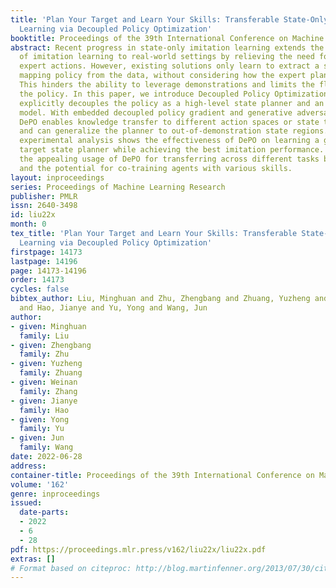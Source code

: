 ```yaml
---
title: 'Plan Your Target and Learn Your Skills: Transferable State-Only Imitation
  Learning via Decoupled Policy Optimization'
booktitle: Proceedings of the 39th International Conference on Machine Learning
abstract: Recent progress in state-only imitation learning extends the scope of applicability
  of imitation learning to real-world settings by relieving the need for observing
  expert actions. However, existing solutions only learn to extract a state-to-action
  mapping policy from the data, without considering how the expert plans to the target.
  This hinders the ability to leverage demonstrations and limits the flexibility of
  the policy. In this paper, we introduce Decoupled Policy Optimization (DePO), which
  explicitly decouples the policy as a high-level state planner and an inverse dynamics
  model. With embedded decoupled policy gradient and generative adversarial training,
  DePO enables knowledge transfer to different action spaces or state transition dynamics,
  and can generalize the planner to out-of-demonstration state regions. Our in-depth
  experimental analysis shows the effectiveness of DePO on learning a generalized
  target state planner while achieving the best imitation performance. We demonstrate
  the appealing usage of DePO for transferring across different tasks by pre-training,
  and the potential for co-training agents with various skills.
layout: inproceedings
series: Proceedings of Machine Learning Research
publisher: PMLR
issn: 2640-3498
id: liu22x
month: 0
tex_title: 'Plan Your Target and Learn Your Skills: Transferable State-Only Imitation
  Learning via Decoupled Policy Optimization'
firstpage: 14173
lastpage: 14196
page: 14173-14196
order: 14173
cycles: false
bibtex_author: Liu, Minghuan and Zhu, Zhengbang and Zhuang, Yuzheng and Zhang, Weinan
  and Hao, Jianye and Yu, Yong and Wang, Jun
author:
- given: Minghuan
  family: Liu
- given: Zhengbang
  family: Zhu
- given: Yuzheng
  family: Zhuang
- given: Weinan
  family: Zhang
- given: Jianye
  family: Hao
- given: Yong
  family: Yu
- given: Jun
  family: Wang
date: 2022-06-28
address:
container-title: Proceedings of the 39th International Conference on Machine Learning
volume: '162'
genre: inproceedings
issued:
  date-parts:
  - 2022
  - 6
  - 28
pdf: https://proceedings.mlr.press/v162/liu22x/liu22x.pdf
extras: []
# Format based on citeproc: http://blog.martinfenner.org/2013/07/30/citeproc-yaml-for-bibliographies/
---
```

